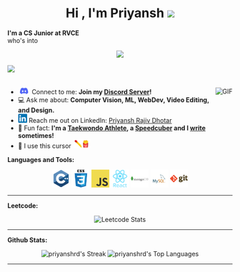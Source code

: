 <h1 align="center"><b>Hi , I'm Priyansh </b><img src="https://media.giphy.com/media/hvRJCLFzcasrR4ia7z/giphy.gif" width="35"></h1>
<!--  --><p><b>I'm a CS Junior at RVCE</b><br />who's into</p>
<p align="center">
  <a href="https://github.com/DenverCoder1/readme-typing-svg">
  <img src="https://readme-typing-svg.herokuapp.com?font=Time+New+Roman&color=cyan&size=25&center=true&vCenter=true&width=600&height=100&lines=Computer+Vision+and+ML;Frontend+Development;Language+Models">
</a>

<img src="https://user-images.githubusercontent.com/73097560/115834477-dbab4500-a447-11eb-908a-139a6edaec5c.gif"><br><br>

<img align="right" alt="GIF" height="160px" src="https://media.giphy.com/media/du3J3cXyzhj75IOgvA/giphy.gif" />

- <img alt="Discord" src="https://github.com/priyanshrd/priyanshrd/blob/main/download.png" height="15"/> Connect to me: **Join my [Discord Server](https://discord.gg/yQsXFprAxM)!**
- 💻  Ask me about: **Computer Vision, ML, WebDev, Video Editing, and Design.**
- <img alt="LinkedIn" src="https://github.com/priyanshrd/priyanshrd/blob/main/linkedin.png" height="20"/> Reach me out on LinkedIn: [Priyansh Rajiv Dhotar](https://www.linkedin.com/in/priyanshrd)
- 🏅 Fun fact: **I'm a [Taekwondo Athlete](https://www.instagram.com/p/C-E02DxvPXI/?igsh=MTB5d3NmMzZncGd5eQ==), a [Speedcuber](https://www.worldcubeassociation.org/persons/2024DHOT01) and I [write](https://www.instagram.com/p/C_GB5mKyaNb/?igsh=MWg4YWNiaXlycGsxeg==) sometimes!**
- 🤭 I use this cursor [<img alt="Fries" src="https://github.com/priyanshrd/priyanshrd/blob/main/pack569.png" height="20"/>](https://custom-cursor.com/en/collection/food-and-drinks/fries)

**Languages and Tools:**

<p align="center">

  <div align="center">
  
  <code><img height="40" src="https://raw.githubusercontent.com/github/explore/80688e429a7d4ef2fca1e82350fe8e3517d3494d/topics/cpp/cpp.png"></code> <code><img height="40" src="https://raw.githubusercontent.com/github/explore/80688e429a7d4ef2fca1e82350fe8e3517d3494d/topics/css/css.png"></code> <code><img height="40" src="https://raw.githubusercontent.com/github/explore/80688e429a7d4ef2fca1e82350fe8e3517d3494d/topics/javascript/javascript.png"></code> <code><img height="40" src="https://raw.githubusercontent.com/devicons/devicon/master/icons/react/react-original-wordmark.svg"></code> <code><img height="40" src="https://raw.githubusercontent.com/github/explore/80688e429a7d4ef2fca1e82350fe8e3517d3494d/topics/mongodb/mongodb.png"></code> <code><img height="40" src="https://raw.githubusercontent.com/github/explore/80688e429a7d4ef2fca1e82350fe8e3517d3494d/topics/mysql/mysql.png"></code> <code><img height="40" src="https://raw.githubusercontent.com/github/explore/80688e429a7d4ef2fca1e82350fe8e3517d3494d/topics/git/git.png"></code>

  </div>
  </p>

 ---
**Leetcode:**
<p align="center">
<div align="center">
  
  ![Leetcode Stats](https://leetcard.jacoblin.cool/priyanshrocks17)
  
</div>
</p>

---

**Github Stats:**

<p align="center">
  <div align="center">
    
  ![priyanshrd's Streak](https://github-readme-streak-stats.herokuapp.com/?user=priyanshrd&theme=vue-dark&hide_border=true)
  ![priyanshrd's Top Languages](https://github-readme-stats.vercel.app/api/top-langs/?username=priyanshrd&theme=vue-dark&show_icons=true&hide_border=true&layout=compact)
  
  </div>
</p>

 


---

</p>

</p>


<br>
